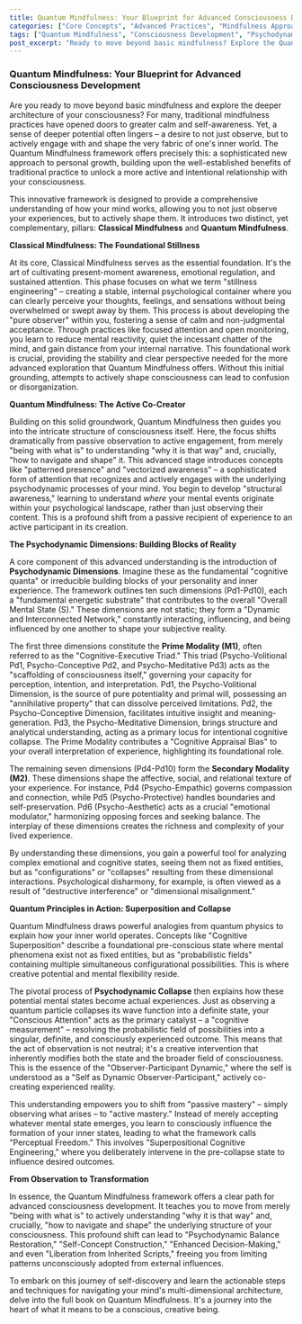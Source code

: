 ```yaml
---
title: Quantum Mindfulness: Your Blueprint for Advanced Consciousness Development
categories: ["Core Concepts", "Advanced Practices", "Mindfulness Approaches"]
tags: ["Quantum Mindfulness", "Consciousness Development", "Psychodynamic Dimensions", "Cognitive Superposition", "Psychodynamic Collapse", "Active Mastery", "Perceptual Freedom", "Inner World", "Self-discovery"]
post_excerpt: "Ready to move beyond basic mindfulness? Explore the Quantum Mindfulness framework, a sophisticated approach that teaches you to not just observe your inner world, but to actively understand and shape its underlying psychodynamic architecture. Discover how conscious attention can transform potential mental states into actualized experiences, leading to profound personal growth and perceptual freedom."
---
```

### Quantum Mindfulness: Your Blueprint for Advanced Consciousness Development

Are you ready to move beyond basic mindfulness and explore the deeper architecture of your consciousness? For many, traditional mindfulness practices have opened doors to greater calm and self-awareness. Yet, a sense of deeper potential often lingers – a desire to not just observe, but to actively engage with and shape the very fabric of one's inner world. The Quantum Mindfulness framework offers precisely this: a sophisticated new approach to personal growth, building upon the well-established benefits of traditional practice to unlock a more active and intentional relationship with your consciousness.

This innovative framework is designed to provide a comprehensive understanding of how your mind works, allowing you to not just observe your experiences, but to actively shape them. It introduces two distinct, yet complementary, pillars: **Classical Mindfulness** and **Quantum Mindfulness**.

**Classical Mindfulness: The Foundational Stillness**

At its core, Classical Mindfulness serves as the essential foundation. It's the art of cultivating present-moment awareness, emotional regulation, and sustained attention. This phase focuses on what we term "stillness engineering" – creating a stable, internal psychological container where you can clearly perceive your thoughts, feelings, and sensations without being overwhelmed or swept away by them. This process is about developing the "pure observer" within you, fostering a sense of calm and non-judgmental acceptance. Through practices like focused attention and open monitoring, you learn to reduce mental reactivity, quiet the incessant chatter of the mind, and gain distance from your internal narrative. This foundational work is crucial, providing the stability and clear perspective needed for the more advanced exploration that Quantum Mindfulness offers. Without this initial grounding, attempts to actively shape consciousness can lead to confusion or disorganization.

**Quantum Mindfulness: The Active Co-Creator**

Building on this solid groundwork, Quantum Mindfulness then guides you into the intricate structure of consciousness itself. Here, the focus shifts dramatically from passive observation to active engagement, from merely "being with what is" to understanding "why it is that way" and, crucially, "how to navigate and shape" it. This advanced stage introduces concepts like "patterned presence" and "vectorized awareness" – a sophisticated form of attention that recognizes and actively engages with the underlying psychodynamic processes of your mind. You begin to develop "structural awareness," learning to understand *where* your mental events originate within your psychological landscape, rather than just observing their content. This is a profound shift from a passive recipient of experience to an active participant in its creation.

**The Psychodynamic Dimensions: Building Blocks of Reality**

A core component of this advanced understanding is the introduction of **Psychodynamic Dimensions**. Imagine these as the fundamental "cognitive quanta" or irreducible building blocks of your personality and inner experience. The framework outlines ten such dimensions (Pd1-Pd10), each a "fundamental energetic substrate" that contributes to the overall "Overall Mental State (S)." These dimensions are not static; they form a "Dynamic and Interconnected Network," constantly interacting, influencing, and being influenced by one another to shape your subjective reality.

The first three dimensions constitute the **Prime Modality (M1)**, often referred to as the "Cognitive-Executive Triad." This triad (Psycho-Volitional Pd1, Psycho-Conceptive Pd2, and Psycho-Meditative Pd3) acts as the "scaffolding of consciousness itself," governing your capacity for perception, intention, and interpretation. Pd1, the Psycho-Volitional Dimension, is the source of pure potentiality and primal will, possessing an "annihilative property" that can dissolve perceived limitations. Pd2, the Psycho-Conceptive Dimension, facilitates intuitive insight and meaning-generation. Pd3, the Psycho-Meditative Dimension, brings structure and analytical understanding, acting as a primary locus for intentional cognitive collapse. The Prime Modality contributes a "Cognitive Appraisal Bias" to your overall interpretation of experience, highlighting its foundational role.

The remaining seven dimensions (Pd4-Pd10) form the **Secondary Modality (M2)**. These dimensions shape the affective, social, and relational texture of your experience. For instance, Pd4 (Psycho-Empathic) governs compassion and connection, while Pd5 (Psycho-Protective) handles boundaries and self-preservation. Pd6 (Psycho-Aesthetic) acts as a crucial "emotional modulator," harmonizing opposing forces and seeking balance. The interplay of these dimensions creates the richness and complexity of your lived experience.

By understanding these dimensions, you gain a powerful tool for analyzing complex emotional and cognitive states, seeing them not as fixed entities, but as "configurations" or "collapses" resulting from these dimensional interactions. Psychological disharmony, for example, is often viewed as a result of "destructive interference" or "dimensional misalignment."

**Quantum Principles in Action: Superposition and Collapse**

Quantum Mindfulness draws powerful analogies from quantum physics to explain how your inner world operates. Concepts like "Cognitive Superposition" describe a foundational pre-conscious state where mental phenomena exist not as fixed entities, but as "probabilistic fields" containing multiple simultaneous configurational possibilities. This is where creative potential and mental flexibility reside.

The pivotal process of **Psychodynamic Collapse** then explains how these potential mental states become actual experiences. Just as observing a quantum particle collapses its wave function into a definite state, your "Conscious Attention" acts as the primary catalyst – a "cognitive measurement" – resolving the probabilistic field of possibilities into a singular, definite, and consciously experienced outcome. This means that the act of observation is not neutral; it's a creative intervention that inherently modifies both the state and the broader field of consciousness. This is the essence of the "Observer-Participant Dynamic," where the self is understood as a "Self as Dynamic Observer-Participant," actively co-creating experienced reality.

This understanding empowers you to shift from "passive mastery" – simply observing what arises – to "active mastery." Instead of merely accepting whatever mental state emerges, you learn to consciously influence the formation of your inner states, leading to what the framework calls "Perceptual Freedom." This involves "Superpositional Cognitive Engineering," where you deliberately intervene in the pre-collapse state to influence desired outcomes.

**From Observation to Transformation**

In essence, the Quantum Mindfulness framework offers a clear path for advanced consciousness development. It teaches you to move from merely "being with what is" to actively understanding "why it is that way" and, crucially, "how to navigate and shape" the underlying structure of your consciousness. This profound shift can lead to "Psychodynamic Balance Restoration," "Self-Concept Construction," "Enhanced Decision-Making," and even "Liberation from Inherited Scripts," freeing you from limiting patterns unconsciously adopted from external influences.

To embark on this journey of self-discovery and learn the actionable steps and techniques for navigating your mind's multi-dimensional architecture, delve into the full book on Quantum Mindfulness. It's a journey into the heart of what it means to be a conscious, creative being.